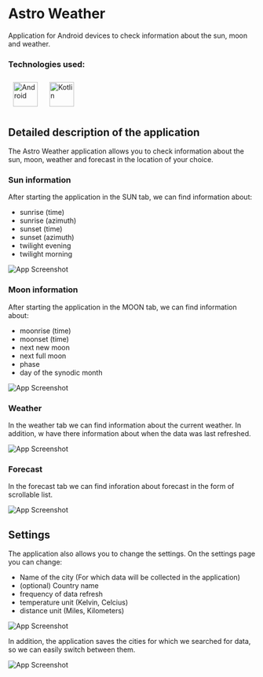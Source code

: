 # Astro Weather

Application for Android devices to check information about the sun, moon and weather.

### Technologies used:
<div>  
<a href="https://www.android.com/intl/en_in/" target="_blank"><img style="margin: 10px" src="https://profilinator.rishav.dev/skills-assets/android-original-wordmark.svg" alt="Android" height="50" /></a>  
<a href="https://kotlinlang.org/" target="_blank"><img style="margin: 10px" src="https://profilinator.rishav.dev/skills-assets/kotlinlang-icon.svg" alt="Kotlin" height="50" /></a>
</div>

## Detailed description of the application

The Astro Weather application allows you to check information about the sun, moon, weather and forecast in the location of your choice.

### Sun information

After starting the application in the SUN tab, we can find information about:
- sunrise (time)
- sunrise (azimuth)
- sunset (time)
- sunset (azimuth)
- twilight evening
- twilight morning

![App Screenshot](screenshots/screen1.png)

### Moon information

After starting the application in the MOON tab, we can find information about:
- moonrise (time)
- moonset (time)
- next new moon
- next full moon
- phase
- day of the synodic month

![App Screenshot](screenshots/screen2.png)

### Weather

In the weather tab we can find information about the current weather. In addition, w have there information about when the data was last refreshed.

![App Screenshot](screenshots/screen3.png)

### Forecast

In the forecast tab we can find inforation about forecast in the form of scrollable list.

![App Screenshot](screenshots/screen4.png)

## Settings

The application also allows you to change the settings. On the settings page you can change:
- Name of the city (For which data will be collected in the application)
- (optional) Country name
- frequency of data refresh
- temperature unit (Kelvin, Celcius)
- distance unit (Miles, Kilometers)

![App Screenshot](screenshots/screen6.png)

In addition, the application saves the cities for which we searched for data, so we can easily switch between them.

![App Screenshot](screenshots/screen5.png)